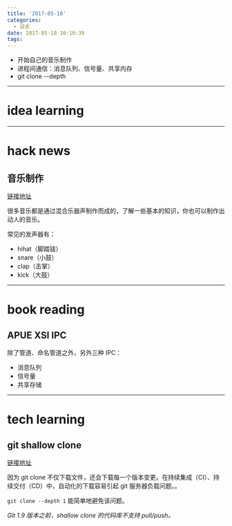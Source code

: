 ```yaml
---
title: '2017-05-10'
categories:
  - 日志
date: 2017-05-10 10:10:39
tags:
---
```


- 开始自己的音乐制作
- 进程间通信：消息队列、信号量、共享内存
- git clone --depth

<!--more-->

---
# idea learning

---
# hack news
## 音乐制作
[链接地址](https://learningmusic.ableton.com/index.html)

很多音乐都是通过混合乐器声制作而成的，了解一些基本的知识，你也可以制作出动人的音乐。

常见的发声器有：
- hihat（脚踏钹）
- snare（小鼓）
- clap（击掌）
- kick（大鼓）

---
# book reading

## APUE XSI IPC
除了管道、命名管道之外，另外三种 IPC：
- 消息队列
- 信号量
- 共享存储

---
# tech learning

## git shallow clone
[链接地址](https://www.perforce.com/blog/141218/git-beyond-basics-using-shallow-clones)

因为 git clone 不仅下载文件，还会下载每一个版本变更。在持续集成（CI）、持续交付（CD）中，自动化的下载容易引起 git 服务器负载问题。。

`git clone --depth 1` 能简单地避免该问题。

*Git 1.9 版本之前，shallow clone 的代码库不支持 pull/push。*
